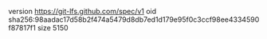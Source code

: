 version https://git-lfs.github.com/spec/v1
oid sha256:98aadac17d58b2f474a5479d8db7ed1d179e95f0c3ccf98ee4334590f87817f1
size 5150
